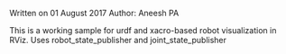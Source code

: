 Written on 01 August 2017
Author: Aneesh PA


This is a working sample for urdf and xacro-based robot visualization in RViz. Uses 
robot_state_publisher and joint_state_publisher


